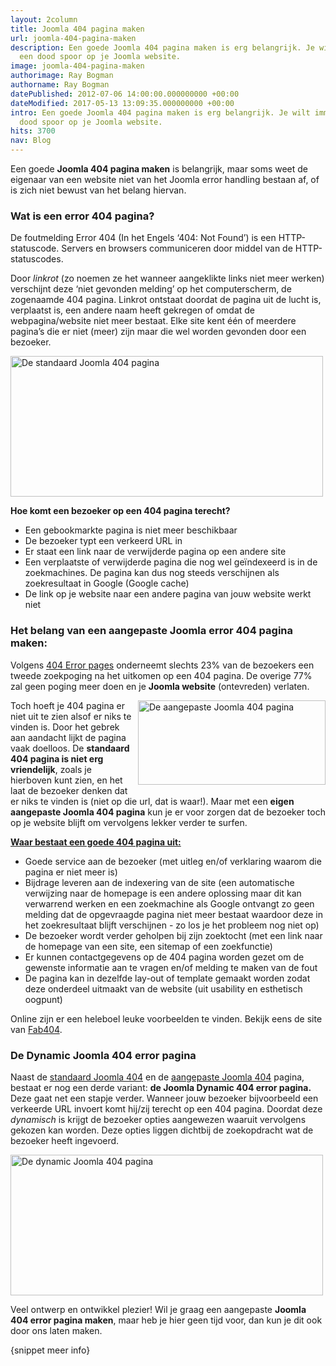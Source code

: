 ```yaml
---
layout: 2column
title: Joomla 404 pagina maken
url: joomla-404-pagina-maken
description: Een goede Joomla 404 pagina maken is erg belangrijk. Je wilt immers niet
  een dood spoor op je Joomla website.
image: joomla-404-pagina-maken
authorimage: Ray Bogman
authorname: Ray Bogman
datePublished: 2012-07-06 14:00:00.000000000 +00:00
dateModified: 2017-05-13 13:09:35.000000000 +00:00
intro: Een goede Joomla 404 pagina maken is erg belangrijk. Je wilt immers niet een
  dood spoor op je Joomla website.
hits: 3700
nav: Blog
---
```

<p>Een goede <strong>Joomla 404 pagina maken</strong> is belangrijk, maar soms weet de eigenaar van een website niet van het Joomla error handling bestaan af, of is zich niet bewust van het belang hiervan.</p>
<h3>Wat is een error 404 pagina?</h3>
<p>De foutmelding Error 404 (In het Engels ‘404: Not Found’) is een HTTP-statuscode. Servers en browsers communiceren door middel van de HTTP-statuscodes.</p>
<p>Door <i style="margin-bottom: 0px;">linkrot</i> (zo noemen ze het wanneer aangeklikte links niet meer werken) verschijnt deze ‘niet gevonden melding’ op het computerscherm, de zogenaamde 404 pagina. Linkrot ontstaat doordat de pagina uit de lucht is, verplaatst is, een andere naam heeft gekregen of omdat de webpagina/website niet meer bestaat. Elke site kent één of meerdere pagina’s die er niet (meer) zijn maar die wel worden gevonden door een bezoeker.</p>
<p><img src="images/nieuws/joomla404default.jpg" width="500" height="225" title="De standaard Joomla 404 pagina" alt="De standaard Joomla 404 pagina" /></p>

<p><strong>Hoe komt een bezoeker op een 404 pagina terecht?</strong></p>
<ul class="check">
<li>Een gebookmarkte pagina is niet meer beschikbaar</li>
<li>De bezoeker typt een verkeerd URL in</li>
<li>Er staat een link naar de verwijderde pagina op een andere site</li>
<li>Een verplaatste of verwijderde pagina die nog wel geïndexeerd is in de zoekmachines. De pagina kan dus nog steeds verschijnen als zoekresultaat in Google (Google cache)</li>
<li>De link op je website naar een andere pagina van jouw website werkt niet</li>
</ul>
<h3>Het belang van een aangepaste Joomla error 404 pagina maken:</h3>
<p>Volgens <a href="http://www.404errorpages.com/" target="_blank" title="404 Error Page" alt="404 Error Page">404 Error pages</a> onderneemt slechts 23% van de bezoekers een tweede zoekpoging na het uitkomen op een 404 pagina. De overige 77% zal geen poging meer doen en je <strong>Joomla website</strong> (ontevreden) verlaten.</p>
<p><a href="http://www.supportdesk.nu/404" target="_blank" title="De aangepaste Joomla 404 pagina" alt="De aangepaste Joomla 404 pagina"><img src="images/nieuws/joomla-aangepaste-404-pagina.jpg" width="300" height="135" alt="De aangepaste Joomla 404 pagina" title="De aangepaste Joomla 404 pagina" style="margin: 0px 0px 5px 10px; float: right;" /></a>Toch hoeft je 404 pagina er niet uit te zien alsof er niks te vinden is. Door het gebrek aan aandacht lijkt de pagina vaak doelloos. De <strong>standaard 404 pagina is niet erg vriendelijk</strong>, zoals je hierboven kunt zien, en het laat de bezoeker denken dat er niks te vinden is (niet op die url, dat is waar!). Maar met een <strong>eigen aangepaste Joomla 404 pagina</strong> kun je er voor zorgen dat de bezoeker toch op je website blijft om vervolgens lekker verder te surfen.</p>
<p><strong><span style="text-decoration: underline;">Waar bestaat een goede 404 pagina uit:</span></strong></p>
<ul class="check">
<li>Goede service aan de bezoeker (met uitleg en/of verklaring waarom die pagina er niet meer is)</li>
<li>Bijdrage leveren aan de indexering van de site (een automatische verwijzing naar de homepage is een andere oplossing maar dit kan verwarrend werken en een zoekmachine als Google ontvangt zo geen melding dat de opgevraagde pagina niet meer bestaat waardoor deze in het zoekresultaat blijft verschijnen - zo los je het probleem nog niet op)</li>
<li>De bezoeker wordt verder geholpen bij zijn zoektocht (met een link naar de homepage van een site, een sitemap of een zoekfunctie)</li>
<li>Er kunnen contactgegevens op de 404 pagina worden gezet om de gewenste informatie aan te vragen en/of melding te maken van de fout</li>
<li>De pagina kan in dezelfde lay-out of template gemaakt worden zodat deze onderdeel uitmaakt van de website (uit usability en esthetisch oogpunt)</li>
</ul>
<p>Online zijn er een heleboel leuke voorbeelden te vinden. Bekijk eens de site van <a href="http://fab404.com/" target="_blank" title="Fab404 - goede en grappige 404 voorbeelden" alt="Fab404 - goede en grappige 404 voorbeelden">Fab404</a>.</p>
<h3>De Dynamic Joomla 404 error pagina</h3>
<p>Naast de <span style="text-decoration: underline;">standaard Joomla 404</span> en de <span style="text-decoration: underline;">aangepaste Joomla 404</span> pagina, bestaat er nog een derde variant: <strong>de Joomla Dynamic 404 error pagina.</strong> Deze gaat net een stapje verder. Wanneer jouw bezoeker bijvoorbeeld een verkeerde URL invoert komt hij/zij terecht op een 404 pagina. Doordat deze <em>dynamisch</em> is krijgt de bezoeker opties aangewezen waaruit vervolgens gekozen kan worden. Deze opties liggen dichtbij de zoekopdracht wat de bezoeker heeft ingevoerd.</p>
<p><a href="http://www.supportdesk.nu/magento" target="_blank" title="De dynamic Joomla 404 pagina" alt="De dynamic Joomla 404 pagina"><img src="images/nieuws/joomla-dynamic-404.jpg" width="500" height="225" title="De dynamic Joomla 404 pagina" alt="De dynamic Joomla 404 pagina" /></a></p>
<p>Veel ontwerp en ontwikkel plezier! Wil je graag een aangepaste <strong>Joomla 404 error pagina maken</strong>, maar heb je hier geen tijd voor, dan kun je dit ook door ons laten maken.</p>
<p>{snippet meer info}</p>
